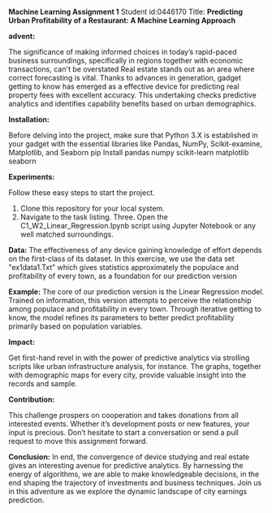 **Machine Learning Assignment 1**
Student id:0446170
Title: **Predicting Urban Profitability of a Restaurant: A Machine Learning Approach**

**advent:**

The significance of making informed choices in today’s rapid-paced business surroundings, specifically in regions together with economic transactions, can't be overstated Real estate stands out as an area where correct forecasting is vital. Thanks to advances in generation, gadget getting to know has emerged as a effective device for predicting real property fees with excellent accuracy. This undertaking checks predictive analytics and identifies capability benefits based on urban demographics.

**Installation:**

Before delving into the project, make sure that Python 3.X is established in your gadget with the essential libraries like Pandas, NumPy, Scikit-examine, Matplotlib, and Seaborn
pip Install pandas numpy scikit-learn matplotlib seaborn

**Experiments:**

Follow these easy steps to start the project.
1. Clone this repository for your local system.
2. Navigate to the task listing.
Three. Open the C1_W2_Linear_Regression.Ipynb script using Jupyter Notebook or any well matched surroundings.

**Data:**
The effectiveness of any device gaining knowledge of effort depends on the first-class of its dataset. In this exercise, we use the data set "ex1data1.Txt" which gives statistics approximately the populace and profitability of every town, as a foundation for our prediction version

**Example:**
The core of our prediction version is the Linear Regression model. Trained on information, this version attempts to perceive the relationship among populace and profitability in every town. Through iterative getting to know, the model refines its parameters to better predict profitability primarily based on population variables.

**Impact:**

Get first-hand revel in with the power of predictive analytics via strolling scripts like urban infrastructure analysis, for instance. The graphs, together with demographic maps for every city, provide valuable insight into the records and sample.

**Contribution:**

This challenge prospers on cooperation and takes donations from all interested events. Whether it’s development posts or new features, your input is precious. Don’t hesitate to start a conversation or send a pull request to move this assignment forward.

**Conclusion:**
In end, the convergence of device studying and real estate gives an interesting avenue for predictive analytics. By harnessing the energy of algorithms, we are able to make knowledgeable decisions, in the end shaping the trajectory of investments and business techniques. Join us in this adventure as we explore the dynamic landscape of city earnings prediction.
